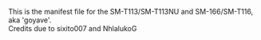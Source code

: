 This is the manifest file for the SM-T113/SM-T113NU and SM-166/SM-T116, aka 'goyave'.
</br>
Credits due to sixito007 and NhlalukoG
